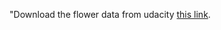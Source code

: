 
   "Download the flower data from udacity [this link](https://s3.amazonaws.com/video.udacity-data.com/topher/2018/September/5baa60a0_flower-photos/flower-photos.zip).
